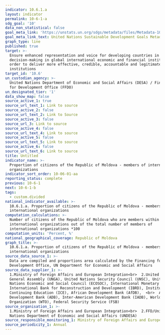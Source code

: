 ```yaml
---
indicator: 10.6.1.a
layout: indicator
permalink: 10-6-1-a
sdg_goal: '10'
data_non_statistical: false
goal_meta_link: 'https://unstats.un.org/sdgs/metadata/files/Metadata-10-06-01.pdf'
goal_meta_link_text: United Nations Sustainable Development Goals Metadata (PDF 201 KB)
graph_type: line
published: true
target: >-
  Ensure enhanced representation and voice for developing countries in
  decision-making in global international economic and financial institutions in
  order to deliver more effective, credible, accountable and legitimate
  institutions
target_id: '10.6'
un_custodian_agency: >-
  United Nations Department of Economic and Social Affairs (DESA) / Financing
  for Development Office (FFDO)
un_designated_tier: '1'
data_show_map: false
source_active_1: true
source_url_text_1: Link to source
source_active_2: false
source_url_text_2: Link to Source
source_active_3: false
source_url_3: Link to source
source_active_4: false
source_url_text_4: Link to source
source_active_5: false
source_url_text_5: Link to source
source_active_6: false
source_url_text_6: Link to source
title: Untitled
indicator_name: >-
  Proportion of citizens of the Republic of Moldova - members of international
  organizations
indicator_sort_order: 10-06-01-aa
reporting_status: complete
previous: 10-6-1
next: 10-6-1-b
tags:
  - custom.divided
national_indicator_available: >-
  10.6.1.a. Proportion of citizens of the Republic of Moldova - members of
  international organizations
computation_calculations: >-
  Number of citizens of the Republic of Moldova who are members within
  international organizations out of the total number of members of
  international organizations *100
computation_units: 'Percent, %'
national_geographical_coverage: Republic of Moldova
graph_title: >-
  10.6.1.a. Proportion of citizens of the Republic of Moldova - members of
  international organizations
source_data_source_1: >-
  Data are compiled and proportions area calculated by the Financing for
  Development Office, UN Department for Economic and Social Affairs
source_data_supplier_1: >-
  1.Ministry of Foreign Affairs and European Integration<br>  2.United Nations
  General Assembly (UNGA), United Nations Security Council (UNSC), United
  Nations Economic and Social Council (ECOSOC), International Monetary Fund,
  International Bank for Reconstruction and Development (IBRD), Institute of
  Continuing Education (ICE), African Development Bank (AfDB),  <br>  Asian
  Development Bank (ADB), Inter-American Development Bank (IADB), World Trade
  Organization (WTO), Federal Security Service (FSB)
source_organisation_1: >-
  1.Ministry of Foreign Affairs and European Integration<br>  2.FFD/United
  Nations Department of Economic and Social Affairs (UNDESA)
source_responsible_monitoring_1: Ministry of Foreign Affairs and European Integration
source_periodicity_1: Annual
---
```

